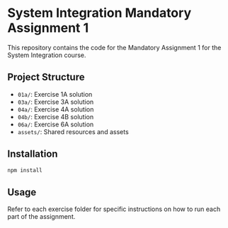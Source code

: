 # System Integration Mandatory Assignment 1

This repository contains the code for the Mandatory Assignment 1 for the System Integration course.

## Project Structure

- `01a/`: Exercise 1A solution
- `03a/`: Exercise 3A solution
- `04a/`: Exercise 4A solution
- `04b/`: Exercise 4B solution
- `06a/`: Exercise 6A solution
- `assets/`: Shared resources and assets

## Installation

```bash
npm install
```

## Usage

Refer to each exercise folder for specific instructions on how to run each part of the assignment. 